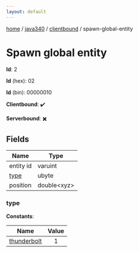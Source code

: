 ```yaml
---
layout: default
---
```


[home](/)  /  [java340](/protocol/java340)  /  [clientbound](/protocol/java340/clientbound)  /  spawn-global-entity

# Spawn global entity

**Id**: 2

**Id** (hex): 02

**Id** (bin): 00000010

**Clientbound**: ✔️

**Serverbound**: ✖️

## Fields

Name | Type
---|---
entity id | varuint
[type](#type) | ubyte
position | double&lt;xyz&gt;

### type

**Constants**:

Name | Value
---|:---:
[thunderbolt](type_thunderbolt) | 1
